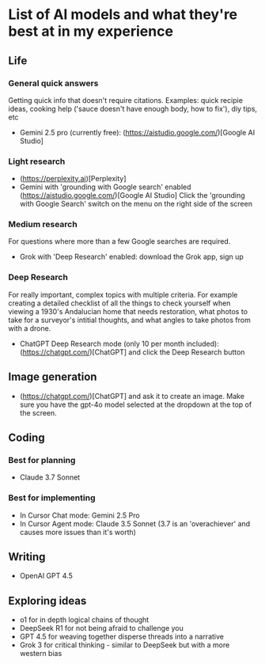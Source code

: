 # List of AI models and what they're best at in my experience

## Life

### General quick answers
Getting quick info that doesn't require citations. Examples: quick recipie ideas, cooking help ('sauce doesn't have enough body, how to fix'), diy tips, etc

- Gemini 2.5 pro (currently free): (https://aistudio.google.com/)[Google AI Studio]


### Light research

- (https://perplexity.ai)[Perplexity]
- Gemini with 'grounding with Google search' enabled (https://aistudio.google.com/)[Google AI Studio]
   Click the 'grounding with Google Search' switch on the menu on the right side of the screen


### Medium research
For questions where more than a few Google searches are required.

- Grok with 'Deep Research' enabled: download the Grok app, sign up


### Deep Research
For really important, complex topics with multiple criteria. For example creating a detailed checklist of all the things to check yourself when viewing a 1930's Andalucian home that needs restoration, what photos to take for a surveyor's intitial thoughts, and what angles to take photos from with a drone.

- ChatGPT Deep Research mode (only 10 per month included): (https://chatgpt.com/)[ChatGPT] and click the Deep Research button


## Image generation

- (https://chatgpt.com/)[ChatGPT] and ask it to create an image. Make sure you have the gpt-4o model selected at the dropdown at the top of the screen.


## Coding

### Best for planning

- Claude 3.7 Sonnet

### Best for implementing

- In Cursor Chat mode: Gemini 2.5 Pro
- In Cursor Agent mode: Claude 3.5 Sonnet (3.7 is an 'overachiever' and causes more issues than it's worth)


## Writing

- OpenAI GPT 4.5


## Exploring ideas

- o1 for in depth logical chains of thought
- DeepSeek R1 for not being afraid to challenge you
- GPT 4.5 for weaving together disperse threads into a narrative
- Grok 3 for critical thinking - similar to DeepSeek but with a more western bias
